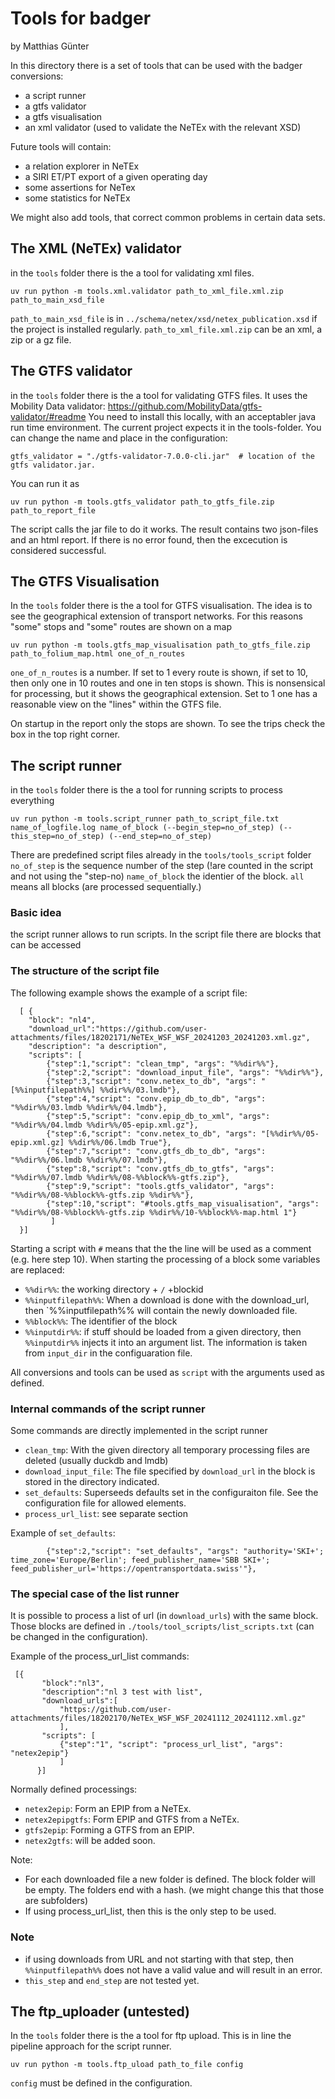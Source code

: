 # Tools for badger
by Matthias Günter

In this directory there is a set of tools that can be used with the badger conversions:
* a script runner
* a gtfs validator
* a gtfs visualisation
* an xml validator (used to validate the NeTEx with the relevant XSD)

Future tools will contain:
* a relation explorer in NeTEx
* a SIRI ET/PT export of a given operating day
* some assertions for NeTex
* some statistics for NeTEx


We might also add tools, that correct common problems in certain data sets.

## The XML (NeTEx) validator
in the `tools` folder there is the a tool for validating xml files.
```
uv run python -m tools.xml.validator path_to_xml_file.xml.zip  path_to_main_xsd_file
```
`path_to_main_xsd_file` is in `../schema/netex/xsd/netex_publication.xsd` if the project is installed 
regularly.
`path_to_xml_file.xml.zip` can be an xml, a zip or a gz file.

## The GTFS validator
in the `tools` folder there is the a tool for validating GTFS files. It uses the Mobility Data validator: https://github.com/MobilityData/gtfs-validator/#readme
You need to install this locally, with an acceptabler java run time environment.
The current project expects it in the tools-folder. You can change the name and place in the configuration: 

```
gtfs_validator = "./gtfs-validator-7.0.0-cli.jar"  # location of the gtfs validator.jar.
```
You can run it as
```
uv run python -m tools.gtfs_validator path_to_gtfs_file.zip  path_to_report_file
```
The script calls the jar file to do it works. The result contains two json-files and an html report.
If there is no error found, then the excecution is considered successful.

## The GTFS Visualisation
In the `tools` folder there is the a tool for GTFS visualisation. The idea is to see the geographical extension of 
transport networks. For this reasons "some" stops and "some" routes are shown on a map
```
uv run python -m tools.gtfs_map_visualisation path_to_gtfs_file.zip  path_to_folium_map.html one_of_n_routes
```
`one_of_n_routes` is a number. If set to 1 every route is shown, if set to 10, then only one in 10 routes and one in ten
stops is shown. This is nonsensical for processing, but it shows the geographical extension. Set to 1 one has
a reasonable view on the "lines" within the GTFS file.

On startup in the report only the stops are shown. To see the trips check the box in the top right corner.

## The script runner
in the `tools` folder there is the a tool for running scripts to process everything
```
uv run python -m tools.script_runner path_to_script_file.txt  name_of_logfile.log name_of_block (--begin_step=no_of_step) (--this_step=no_of_step) (--end_step=no_of_step)
```
There are predefined script files already in the `tools/tools_script` folder
`no_of_step` is the sequence number of the step (!are counted in the script and not using the "step-no)
`name_of_block` the identier of the block. `all` means all blocks (are processed sequentially.)

### Basic idea
the script runner allows to run scripts.
In the script file there are blocks that can be accessed

### The structure of the script file

The following example shows the example of a script file:
```
  [ {
    "block": "nl4",
    "download_url":"https://github.com/user-attachments/files/18202171/NeTEx_WSF_WSF_20241203_20241203.xml.gz",
    "description": "a description",
    "scripts": [
        {"step":1,"script": "clean_tmp", "args": "%%dir%%"},
        {"step":2,"script": "download_input_file", "args": "%%dir%%"},
        {"step":3,"script": "conv.netex_to_db", "args": "[%%inputfilepath%%] %%dir%%/03.lmdb"},
        {"step":4,"script": "conv.epip_db_to_db", "args": "%%dir%%/03.lmdb %%dir%%/04.lmdb"},
        {"step":5,"script": "conv.epip_db_to_xml", "args": "%%dir%%/04.lmdb %%dir%%/05-epip.xml.gz"},
        {"step":6,"script": "conv.netex_to_db", "args": "[%%dir%%/05-epip.xml.gz] %%dir%%/06.lmdb True"},
        {"step":7,"script": "conv.gtfs_db_to_db", "args": "%%dir%%/06.lmdb %%dir%%/07.lmdb"},
        {"step":8,"script": "conv.gtfs_db_to_gtfs", "args": "%%dir%%/07.lmdb %%dir%%/08-%%block%%-gtfs.zip"},
        {"step":9,"script": "tools.gtfs_validator", "args": "%%dir%%/08-%%block%%-gtfs.zip %%dir%%"},
        {"step":10,"script": "#tools.gtfs_map_visualisation", "args": "%%dir%%/08-%%block%%-gtfs.zip %%dir%%/10-%%block%%-map.html 1"}
         ]
  }]
 ```
Starting a script with `#` means that the the line will be used as a comment (e.g. here step 10).
When starting the processing of a block some variables are replaced:
* `%%dir%%`: the working directory + `/` +blockid
* `%%inputfilepath%%`: When a download is done with the download_url, then `%%inputfilepath%% will contain the newly downloaded file.
* `%%block%%`: The identifier of the block
* `%%inputdir%%`: if stuff should be loaded from a given directory, then `%%inputdir%%` injects it into an argument list. The information is taken from `input_dir` in the configuaration file.

All conversions and tools can be used as `script` with the arguments used as defined.

### Internal commands of the script runner
Some commands are directly implemented in the script runner
* `clean_tmp`: With the given directory all temporary processing files are deleted (usually duckdb and lmdb)
* `download_input_file`: The file specified by `download_url` in the block is stored in the directory indicated.
* `set_defaults`: Superseeds defaults set in the configuraiton file. See the configuration file for allowed elements.
* `process_url_list`: see separate section

Example of `set_defaults`:
```
        {"step":2,"script": "set_defaults", "args": "authority='SKI+'; time_zone='Europe/Berlin'; feed_publisher_name='SBB SKI+'; feed_publisher_url='https://opentransportdata.swiss'"},
 ```
### The special case of the list runner
It is possible to process a list of url (in `download_urls`) with the same block.
Those blocks are defined in `./tools/tool_scripts/list_scripts.txt` (can be changed in the configuration).

Example of the process_url_list commands:
 ```
  [{
        "block":"nl3",
        "description":"nl 3 test with list",
        "download_urls":[
            "https://github.com/user-attachments/files/18202170/NeTEx_WSF_WSF_20241112_20241112.xml.gz"
            ],
        "scripts": [
            {"step":"1", "script": "process_url_list", "args": "netex2epip"}
            ]
       }]
 ```
Normally defined processings:
* `netex2epip`: Form an EPIP from a NeTEx.
* `netex2epipgtfs`: Form EPIP and GTFS from a NeTEx.
* `gtfs2epip`: Forming a GTFS from an EPIP.
* `netex2gtfs`: will be added soon.

Note:
* For each downloaded file a new folder is defined. The block folder will be empty. The folders end with a hash. (we might change this that those are subfolders)
* If using process_url_list, then this is the only step to be used.

### Note
* if using downloads from URL and not starting with that step, then `%%inputfilepath%%` does not have a valid value and will result in an error.
* `this_step` and `end_step` are not tested yet.

## The ftp_uploader (untested)
In the `tools` folder there is the a tool for ftp upload.
This is in line the pipeline approach for the script runner.
```
uv run python -m tools.ftp_uload path_to_file config
```
`config` must be defined in the configuration.
